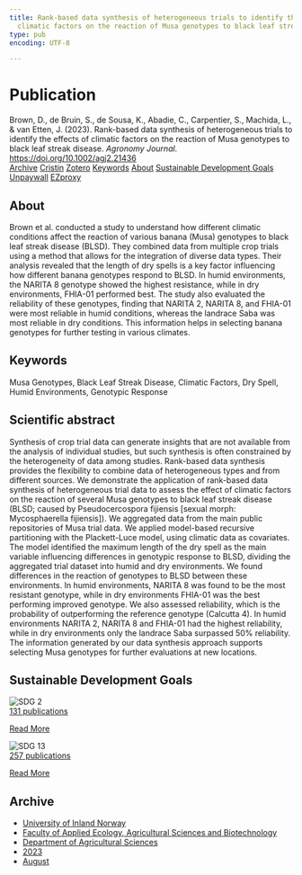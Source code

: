 ```yaml
---
title: Rank-based data synthesis of heterogeneous trials to identify the effects of
  climatic factors on the reaction of Musa genotypes to black leaf streak disease
type: pub
encoding: UTF-8

---
```

<h1>Publication</h1>
<article id="csl-bib-container-7D8GFKLB" class="csl-bib-container">
  <div class="csl-bib-body"> <div class="csl-entry">Brown, D., de Bruin, S., de Sousa, K., Abadie, C., Carpentier, S., Machida, L., &#38; van Etten, J. (2023). Rank-based data synthesis of heterogeneous trials to identify the effects of climatic factors on the reaction of Musa genotypes to black leaf streak disease. <i>Agronomy Journal</i>. <a href="https://doi.org/10.1002/agj2.21436">https://doi.org/10.1002/agj2.21436</a></div> </div>
  <div class="csl-bib-buttons">
    <a href="#taxonomy-article-7D8GFKLB" alt="archive" class="csl-bib-button">Archive</a>
    <a href="https://app.cristin.no/results/show.jsf?id=2164751" alt="Cristin" class="csl-bib-button">Cristin</a>
    <a href="http://zotero.org/groups/5881554/items/7D8GFKLB" alt="Zotero" class="csl-bib-button">Zotero</a>
    <a href="#keywords-article-7D8GFKLB" alt="keywords" class="csl-bib-button">Keywords</a>
    <a href="#about-article-7D8GFKLB" alt="about_pub" class="csl-bib-button">About</a>
    <a href="#sdg-article-7D8GFKLB" alt="sdg" class="csl-bib-button">Sustainable Development Goals</a>
    <a href="https://onlinelibrary.wiley.com/doi/pdfdirect/10.1002/agj2.21436" alt="Unpaywall" class="csl-bib-button">Unpaywall</a>
    <a href="https://onlinelibrary.wiley.com/doi/pdfdirect/10.1002/agj2.21436" alt="EZproxy" class="csl-bib-button">EZproxy</a>
  </div>
  <div id="csl-bib-meta-container-7D8GFKLB"></div>
</article>
<div id="csl-bib-meta-7D8GFKLB" class="csl-bib-meta">
  <article id="about-article-7D8GFKLB" class="about_pub-article">
    <h1>About</h1>
    Brown et al. conducted a study to understand how different climatic conditions affect the reaction of various banana (Musa) genotypes to black leaf streak disease (BLSD). They combined data from multiple crop trials using a method that allows for the integration of diverse data types. Their analysis revealed that the length of dry spells is a key factor influencing how different banana genotypes respond to BLSD. In humid environments, the NARITA 8 genotype showed the highest resistance, while in dry environments, FHIA-01 performed best. The study also evaluated the reliability of these genotypes, finding that NARITA 2, NARITA 8, and FHIA-01 were most reliable in humid conditions, whereas the landrace Saba was most reliable in dry conditions. This information helps in selecting banana genotypes for further testing in various climates.
  </article>
  <article id="keywords-article-7D8GFKLB" class="keywords-article">
    <h1>Keywords</h1>
    Musa Genotypes, Black Leaf Streak Disease, Climatic Factors, Dry Spell, Humid Environments, Genotypic Response
  </article>
  <article id="abstract-article-7D8GFKLB" class="abstract-article">
    <h1>Scientific abstract</h1>
    Synthesis of crop trial data can generate insights that are not available from the analysis of individual studies, but such synthesis is often constrained by the heterogeneity of data among studies. Rank-based data synthesis provides the flexibility to combine data of heterogeneous types and from different sources. We demonstrate the application of rank-based data synthesis of heterogeneous trial data to assess the effect of climatic factors on the reaction of several Musa genotypes to black leaf streak disease (BLSD; caused by Pseudocercospora fijiensis [sexual morph: Mycosphaerella fijiensis]). We aggregated data from the main public repositories of Musa trial data. We applied model-based recursive partitioning with the Plackett-Luce model, using climatic data as covariates. The model identified the maximum length of the dry spell as the main variable influencing differences in genotypic response to BLSD, dividing the aggregated trial dataset into humid and dry environments. We found differences in the reaction of genotypes to BLSD between these environments. In humid environments, NARITA 8 was found to be the most resistant genotype, while in dry environments FHIA-01 was the best performing improved genotype. We also assessed reliability, which is the probability of outperforming the reference genotype (Calcutta 4). In humid environments NARITA 2, NARITA 8 and FHIA-01 had the highest reliability, while in dry environments only the landrace Saba surpassed 50% reliability. The information generated by our data synthesis approach supports selecting Musa genotypes for further evaluations at new locations.
  </article>
  <article id="sdg-article-7D8GFKLB" class="sdg-article">
    <h1>Sustainable Development Goals</h1>
    <div class="sdg-container"><div id="sdg2" class="sdg">
        <img src="{{< params subfolder >}}images/sdg/sdg02_en.png" class="image" alt="SDG 2">
        <div class="sdg-overlay">
          <a href="/en/archive/?key=?sdg=2#archive" class="sdg-publication-count"><span>131</span> publications</a>
          <p><a href="https://sdgs.un.org/goals/goal2" class="sdg-read-more">Read More</a></p>
        </div>
      </div> <div id="sdg13" class="sdg">
        <img src="{{< params subfolder >}}images/sdg/sdg13_en.png" class="image" alt="SDG 13">
        <div class="sdg-overlay">
          <a href="/en/archive/?key=?sdg=13#archive" class="sdg-publication-count"><span>257</span> publications</a>
          <p><a href="https://sdgs.un.org/goals/goal13" class="sdg-read-more">Read More</a></p>
        </div>
      </div></div>
  </article>
  <article id="taxonomy-article-7D8GFKLB" class="taxonomy-article">
    <h1>Archive</h1>
    <ul>
      <li>
        <a href="/en/archive/?key=3DCRN523">University of Inland Norway</a>
      </li>
      <li>
        <a href="/en/archive/?key=T77LXH6D">Faculty of Applied Ecology, Agricultural Sciences and Biotechnology</a>
      </li>
      <li>
        <a href="/en/archive/?key=SSN4QLEC">Department of Agricultural Sciences</a>
      </li>
      <li>
        <a href="/en/archive/?key=DRHXCX63">2023</a>
      </li>
      <li>
        <a href="/en/archive/?key=K83N5ZBU">August</a>
      </li>
    </ul>
  </article>
</div>
